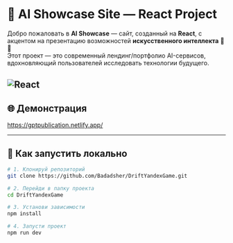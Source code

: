 # 🤖 AI Showcase Site — React Project

Добро пожаловать в **AI Showcase** — сайт, созданный на **React**, с акцентом на презентацию возможностей **искусственного интеллекта** 🧠✨  
Этот проект — это современный лендинг/портфолио AI-сервисов, вдохновляющий пользователей исследовать технологии будущего.

![React](https://img.shields.io/badge/React-blue?logo=react)
---

## 🌐 Демонстрация
https://gptpublication.netlify.app/

---
## 🚀 Как запустить локально

```bash
# 1. Клонируй репозиторий
git clone https://github.com/Badadsher/DriftYandexGame.git

# 2. Перейди в папку проекта
cd DriftYandexGame

# 3. Установи зависимости
npm install

# 4. Запусти проект
npm run dev
